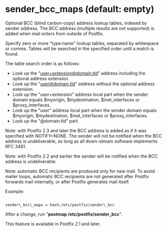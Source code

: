 # sender_bcc_maps (default: empty)
 Optional BCC (blind carbon-copy) address lookup tables, indexed
by sender address. The BCC address (multiple results are not
supported) is added when mail enters from outside of Postfix. 



Specify zero or more "type:name" lookup tables, separated by
whitespace or comma. Tables will be searched in the specified order
until a match is found.




The table search order is as follows:



* Look up the "user+extension@domain.tld" address including the
optional address extension.
* Look up the "user@domain.tld" address without the optional
address extension.
* Look up the "user+extension" address local part when the
sender domain equals $myorigin, $mydestination, $inet\_interfaces
or $proxy\_interfaces.
* Look up the "user" address local part when the sender domain
equals $myorigin, $mydestination, $inet\_interfaces or $proxy\_interfaces.
* Look up the "@domain.tld" part.



Note: with Postfix 2.3 and later the BCC address is added as if it
was specified with NOTIFY=NONE. The sender will not be notified
when the BCC address is undeliverable, as long as all down-stream
software implements RFC 3461.




Note: with Postfix 2.2 and earlier the sender will be notified
when the BCC address is undeliverable.



 Note: automatic BCC recipients are produced only for new mail.
To avoid mailer loops, automatic BCC recipients are not generated
after Postfix forwards mail internally, or after Postfix generates
mail itself. 



Example:




```

sender\_bcc\_maps = hash:/etc/postfix/sender\_bcc

```


After a change, run "**postmap /etc/postfix/sender\_bcc**".




This feature is available in Postfix 2.1 and later.



